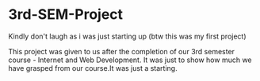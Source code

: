 # 3rd-SEM-Project

Kindly don't laugh as i was just starting up
(btw this was my first project)

This project was given to us after the completion of our 3rd semester course - Internet and Web Development.
It was just to show how much we have grasped from our course.It was just a starting.
